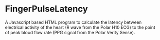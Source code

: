 # FingerPulseLatency
A Javascript based HTML program to calculate the latency between electrical activity of the heart (R wave from the Polar H10 ECG) to the point of peak blood flow rate (PPG signal from the Polar Verity Sense).
